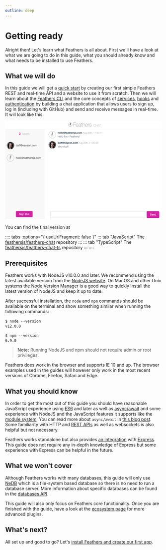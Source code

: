```yaml
---
outline: deep
---
```


# Getting ready

Alright then! Let's learn what Feathers is all about. First we'll have a look at what we are going to do in this guide, what you should already know and what needs to be installed to use Feathers.

## What we will do

In this guide we will get a [quick start](./starting.md) by creating our first simple Feathers REST and real-time API and a website to use it from scratch. Then we will learn about the [Feathers CLI](./generator.md) and the core concepts of [services](./services.md), [hooks](./hooks.md) and [authentication](./authentication.md) by building a chat application that allows users to sign up, log in (including with GitHub) and send and receive messages in real-time. It will look like this:

![The Feathers chat application](./assets/feathers-chat.png)

You can find the final version at

:::: tabs :options="{ useUrlFragment: false }"
::: tab "JavaScript"
The [feathersjs/feathers-chat](https://github.com/feathersjs/feathers-chat) repository
:::
::: tab "TypeScript"
The [feathersjs/feathers-chat-ts](https://github.com/feathersjs/feathers-chat-ts) repository
:::
::::

## Prerequisites

Feathers works with NodeJS v10.0.0 and later. We recommend using the latest available version from the [NodeJS website](https://nodejs.org/en/). On MacOS and other Unix systems the [Node Version Manager](https://github.com/creationix/nvm) is a good way to quickly install the latest version of NodeJS and keep it up to date.

After successful installation, the `node` and `npm` commands should be available on the terminal and show something similar when running the following commands:

```
$ node --version
v12.0.0
```

```
$ npm --version
6.9.0
```

> __Note:__ Running NodeJS and npm should not require admin or root privileges.

Feathers does work in the browser and supports IE 10 and up. The browser examples used in the guides will however only work in the most recent versions of Chrome, Firefox, Safari and Edge.

## What you should know

In order to get the most out of this guide you should have reasonable JavaScript experience using [ES6](http://es6-features.org/) and later as well as [async/await](https://developer.mozilla.org/en-US/docs/Web/JavaScript/Reference/Statements/async_function) and some experience with NodeJS and the JavaScript features it supports like the [module system](https://nodejs.org/api/modules.html). You can read more about `async/await` in [this blog post](https://blog.risingstack.com/mastering-async-await-in-nodejs/). Some familiarity with HTTP and [REST APIs](https://en.wikipedia.org/wiki/Representational_state_transfer) as well as websockets is also helpful but not necessary.

Feathers works standalone but also provides [an integration](../../api/express.md) with [Express](http://expressjs.com/). This guide does not require any in-depth knowledge of Express but some experience with Express can be helpful in the future.

## What we won't cover

Although Feathers works with many databases, this guide will only use [NeDB](https://github.com/louischatriot/nedb/) which is a file-system based database so there is no need to run a database server. More information about specific databases can be found in the [databases API](../../api/databases/adapters.md).

This guide will also only focus on Feathers core functionality. Once you are finished with the guide, have a look at the [ecosystem page](https://github.com/feathersjs/awesome-feathersjs) for more advanced plugins.

## What's next?

All set up and good to go? Let's [install Feathers and create our first app](./starting.md).

